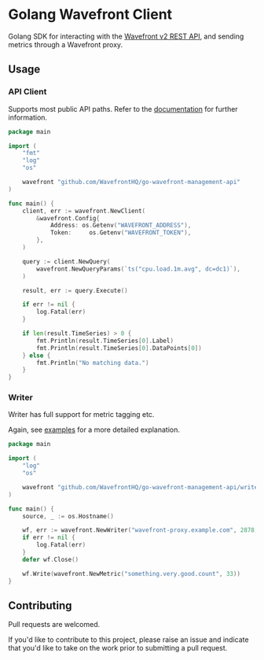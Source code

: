 # Golang Wavefront Client

Golang SDK for interacting with the [Wavefront v2 REST API](https://docs.wavefront.com/wavefront_api.html), and sending metrics through a Wavefront proxy.

## Usage

### API Client

Supports most public API paths. Refer to the
[documentation](https://pkg.go.dev/github.com/WavefrontHQ/go-wavefront-management-api)
for further information.

```Go
package main

import (
    "fmt"
    "log"
    "os"

    wavefront "github.com/WavefrontHQ/go-wavefront-management-api"
)

func main() {
    client, err := wavefront.NewClient(
        &wavefront.Config{
            Address: os.Getenv("WAVEFRONT_ADDRESS"),
            Token:     os.Getenv("WAVEFRONT_TOKEN"),
        },
    )

    query := client.NewQuery(
        wavefront.NewQueryParams(`ts("cpu.load.1m.avg", dc=dc1)`),
    )

    result, err := query.Execute()

    if err != nil {
        log.Fatal(err)
    }

    if len(result.TimeSeries) > 0 {
        fmt.Println(result.TimeSeries[0].Label)
        fmt.Println(result.TimeSeries[0].DataPoints[0])
    } else {
        fmt.Println("No matching data.")
    }
}
```

### Writer

Writer has full support for metric tagging etc.

Again, see [examples](examples) for a more detailed explanation.

```Go
package main

import (
    "log"
    "os"

    wavefront "github.com/WavefrontHQ/go-wavefront-management-api/writer"
)

func main() {
    source, _ := os.Hostname()

    wf, err := wavefront.NewWriter("wavefront-proxy.example.com", 2878, source, nil)
    if err != nil {
        log.Fatal(err)
    }
    defer wf.Close()

    wf.Write(wavefront.NewMetric("something.very.good.count", 33))
}
```

## Contributing

Pull requests are welcomed.

If you'd like to contribute to this project, please raise an issue and indicate that you'd like to take on the work prior to submitting a pull request.
